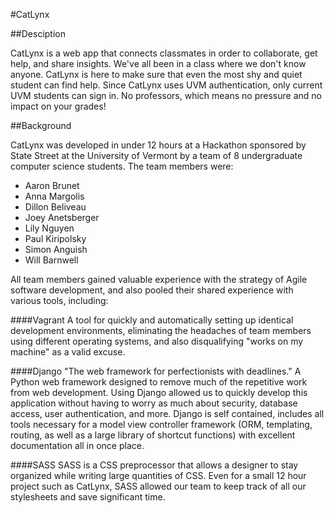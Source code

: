 #CatLynx

##Desciption

CatLynx is a web app that connects classmates in order to collaborate, get help, and share insights.
We've all been in a class where we don't know anyone. 
CatLynx is here to make sure that even the most shy and quiet student can find help.
Since CatLynx uses UVM authentication, only current UVM students can sign in.
No professors, which means no pressure and no impact on your grades!

##Background

CatLynx was developed in under 12 hours at a Hackathon sponsored by State Street at the University of Vermont by a team of 8 undergraduate computer science students.
The team members were:

* Aaron Brunet
* Anna Margolis
* Dillon Beliveau
* Joey Anetsberger
* Lily Nguyen
* Paul Kiripolsky
* Simon Anguish
* Will Barnwell

All team members gained valuable experience with the strategy of Agile software development, and also pooled their shared experience with various tools, including:

####Vagrant
A tool for quickly and automatically setting up identical development environments, eliminating the headaches of team members using different operating systems, and also disqualifying "works on my machine" as a valid excuse.

####Django
"The web framework for perfectionists with deadlines." A Python web framework designed to remove much of the repetitive work from web development. Using Django allowed us to quickly develop this application without having to worry as much about security, database access, user authentication, and more. Django is self contained, includes all tools necessary for a model view controller framework (ORM, templating, routing, as well as a large library of shortcut functions) with excellent documentation all in once place.

####SASS
SASS is a CSS preprocessor that allows a designer to stay organized while writing large quantities of CSS. Even for a small 12 hour project such as CatLynx, SASS allowed our team to keep track of all our stylesheets and save significant time.
